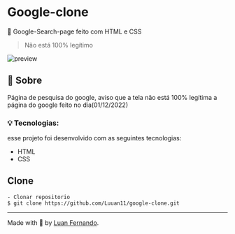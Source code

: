 # Google-clone

📜 Google-Search-page feito com HTML e CSS
>Não está 100% legítimo

![preview](https://user-images.githubusercontent.com/79935555/201451197-800de4f4-1d06-47b8-973d-73991967b258.png)

## 💬 Sobre
Página de pesquisa do google, aviso que a tela não está 100% legítima a página do google
feito no dia(01/12/2022)

### 💡 Tecnologias:

esse projeto foi desenvolvido com as seguintes tecnologias:

- HTML
- CSS

## Clone

    - Clonar repositorio 
    $ git clone https://github.com/Luuan11/google-clone.git

---
Made with 💜 by [Luan Fernando](https://www.linkedin.com/in/luan-fernando/).
